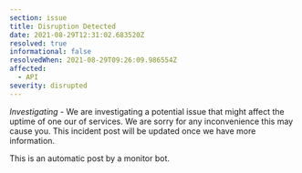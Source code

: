 ```yaml
---
section: issue
title: Disruption Detected
date: 2021-08-29T12:31:02.683520Z
resolved: true
informational: false
resolvedWhen: 2021-08-29T09:26:09.986554Z
affected:
  - API
severity: disrupted
---
```

*Investigating* - We are investigating a potential issue that might affect the uptime of one our of services. We are sorry for any inconvenience this may cause you. This incident post will be updated once we have more information.

This is an automatic post by a monitor bot.
        